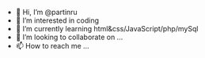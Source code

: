 - 👋 Hi, I’m @partinru
- 👀 I’m interested in coding 
- 🌱 I’m currently learning html&css/JavaScript/php/mySql
- 💞️ I’m looking to collaborate on ...
- 📫 How to reach me ...

<!---
partinru/partinru is a ✨ special ✨ repository because its `README.md` (this file) appears on your GitHub profile.
You can click the Preview link to take a look at your changes.
--->
